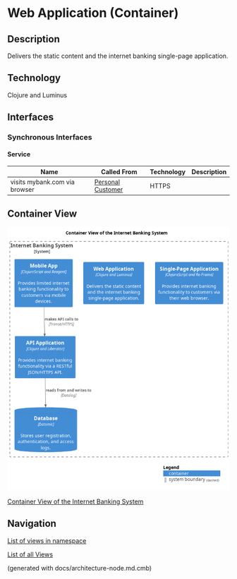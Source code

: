 # Web Application (Container)
## Description
Delivers the static content and the internet banking single-page application.

## Technology
Clojure and Luminus


## Interfaces

### Synchronous Interfaces

#### Service
| Name | Called From | Technology | Description |
|---|---|---|---|
| visits mybank.com via browser | [Personal Customer](../../../mybank/personal-customer.md) | HTTPS |  |

## Container View
![Container View of the Internet Banking System](../../../mybank/digital-banking/internet-banking-system/container-view.png)

[Container View of the Internet Banking System](../../../mybank/digital-banking/internet-banking-system/container-view.md)


## Navigation
[List of views in namespace](./views-in-namespace.md)

[List of all Views](../../../views.md)

(generated with docs/architecture-node.md.cmb)
